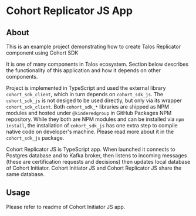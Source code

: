 # Cohort Replicator JS App

## About
This is an example project demonstrating how to create Talos Replicator component using Cohort SDK

It is one of many components in Talos ecosystem. Section below describes the functionality of this application and how it depends on other components.

Project is implemented in TypeScript and used the external library `cohort_sdk_client`, which in turn depends on `cohort_sdk_js`. The `cohort_sdk_js` is not desiged to be used directly, but only via its wrapper `cohort_sdk_client`. Both `cohort_sdk_*` libraries are shipped as NPM modules and hosted under `@kinderedgroup` in GitHub Packages NPM repository. While they both are NPM modules and can be installed via `npm install`, the installation of `cohort_sdk_js` has one extra step to compile native code on developer's machine. Please read more about it in the `cohort_sdk_js` package.

Cohort Replicator JS is TypeScript app. When launched it connects to Postgres database and to Kafka broker, then listens to incoming messages (these are certification requests and decisions) then updates local database of Cohort Initiator. Cohort Initiator JS and Cohort Replicator JS share the same database.

## Usage

Please refer to readme of Cohort Initiator JS app.
